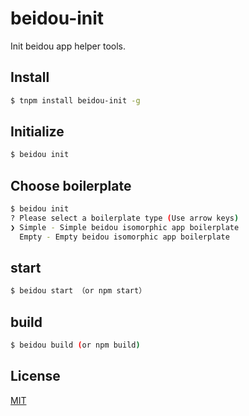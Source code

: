beidou-init
=======

Init beidou app helper tools.

## Install

```bash
$ tnpm install beidou-init -g
```

## Initialize

```bash
$ beidou init
```

## Choose boilerplate

```bash
$ beidou init
? Please select a boilerplate type (Use arrow keys)
❯ Simple - Simple beidou isomorphic app boilerplate
  Empty - Empty beidou isomorphic app boilerplate
```

## start

```bash
$ beidou start （or npm start）
```

## build

```bash
$ beidou build (or npm build)
```

## License

[MIT](LICENSE)
